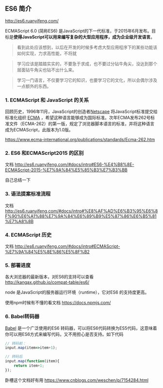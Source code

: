 ## ES6 简介

http://es6.ruanyifeng.com/

ECMAScript 6.0 (简称ES6) 是JavaScript的下一代标准，于2015年6月发布。目标是**使得JavaScript可以用来编写复杂的大型应用程序，成为企业级开发语言**。

> 看到此处应该想到，以后在开发的时候多考虑大型应用程序下的某些功能该如何实现，力求高性能，不将就

> 学习应该是踏踏实实的，不要急于求成，也不要过分钻牛角尖，没达到那个层面钻牛角尖也钻不出什么来。

> 学习一门语言，不仅要学习它的知识，也要学习它的文化，所以会偶尔涉及一点额外的东西。

### 1. ECMAScript 和 JavaScript 的关系

回顾历史，1996年11月，JavaScript的创造者[Netscape](https://en.wikipedia.org/wiki/Netscape) 将JavaScript标准提交给标准化组织 [ECMA](https://en.wikipedia.org/wiki/Ecma_International) ，希望这种语言能够成为国际标准。次年ECMA发布262号标准文件（ECMA-262）的第一版，规定了浏览器脚本语言的标准，并将这种语言成为ECMAScript，此版本为1.0版。

https://www.ecma-international.org/publications/standards/Ecma-262.htm

### 2. ES6 和ECMAScript2015 的区别

文档 http://es6.ruanyifeng.com/#docs/intro#ES6-%E4%B8%8E-ECMAScript-2015-%E7%9A%84%E5%85%B3%E7%B3%BB

自己总结一下

### 3. 语法提案标准流程

文档 http://es6.ruanyifeng.com/#docs/intro#%E8%AF%AD%E6%B3%95%E6%8F%90%E6%A1%88%E7%9A%84%E6%89%B9%E5%87%86%E6%B5%81%E7%A8%8B

### 4. ECMAScript 历史

文档 http://es6.ruanyifeng.com/#docs/intro#ECMAScript-%E7%9A%84%E5%8E%86%E5%8F%B2

### 5. 部署进度

各大浏览器的最新版本，对ES6的支持可以查看 http://kangax.github.io/compat-table/es6/ 

node 是JavaScript的服务器运行环境（runtime），它对ES6 的支持度更高。

使用npm时候有不懂的看文档 https://docs.npmjs.com/

### 6. Babel转码器

[Babel](https://babeljs.io/) 是一个广泛使用的ES6 转码器，可以将ES6代码转换为ES5代码，这意味着你可以用ES6方式来编写代码，又不用担心是否支持。如下代码

``` javascript
// 转码前：
input.map(item=>item+1);

// 转码后
input.map(function(item){
	return item+1;
});
```



















卧槽这个文档好有用
https://www.cnblogs.com/weschen/p/7154284.html